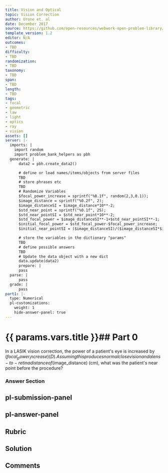 ```yaml
---
title: Vision and Optical
topic: Vision Correction
author: Urone et. al
date: December 2017
source: https://github.com/open-resources/webwork-open-problem-library/tree/master/Contrib/BrockPhysics/College_Physics_Urone/26.Vision_and_Optical/26-02.Vision_Correction/NU_U17_26_02_004.pg
template_version: 1.2
editor: N/A
outcomes:
- TBD
difficulty:
- TBD
randomization:
- TBD
taxonomy:
- TBD
span:
- TBD
length:
- TBD
tags:
- focal
- geometric
- law
- light
- optics
- ray
- vision
assets: []
server: |-
  imports: |
    import random
    import problem_bank_helpers as pbh
  generate: |
      data2 = pbh.create_data2()

      # define or load names/items/objects from server files
      TBD
      # store phrases etc
      TBD
      # Randomize Variables
      $focal_power_increase = sprintf("%0.1f", random(2,3,0.1));
      $image_distance = sprintf("%0.2f", 2);
      $image_distanceSI = $image_distance*10**-2;
      $std_near_point = sprintf("%0.1f", 25);
      $std_near_pointSI = $std_near_point*10**-2;
      $std_focal_power = $image_distanceSI**-1+$std_near_pointSI**-1;
      $initial_focal_power = $std_focal_power-$focal_power_increase;
      $initial_near_pointSI = ($image_distanceSI)/($image_distanceSI*$initial_focal_power-1);

      # store the variables in the dictionary "params"
      TBD
      # define possible answers
      TBD
      # Update the data object with a new dict
      data.update(data2)
      prepare: |
      pass
  parse: |
      pass
  grade: |
      pass
part1: |-
  type: Numerical
  pl-customizations:
    weight: 1
    hide-answer-panel: true
---
```


# {{ params.vars.title }}## Part 0 
In a LASIK vision correction, the power of a patient's eye is increased by ($focal_power_increase) (D). Assuming this produces normal close vision and a lens-to-retina distance of ($image_distance) (cm), what was the patient's near point before the procedure? 


### Answer Section 


## pl-submission-panel 


## pl-answer-panel 


## Rubric 


## Solution 


## Comments 


